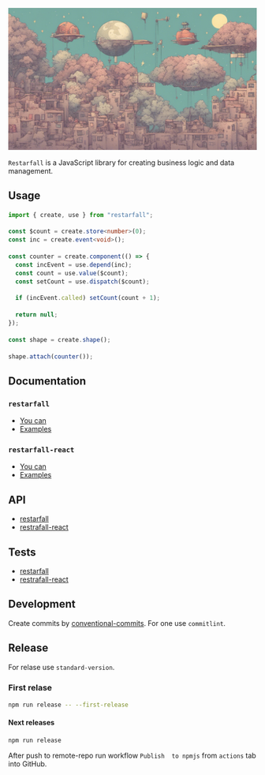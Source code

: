 ![Screenshot of a comment on a GitHub issue showing an image, added in the Markdown, of an Octocat smiling and raising a tentacle.](assets/13x9.png)

`Restarfall` is a JavaScript library for creating business logic and data management.

## Usage

```ts
import { create, use } from "restarfall";

const $count = create.store<number>(0);
const inc = create.event<void>();

const counter = create.component(() => {
  const incEvent = use.depend(inc);
  const count = use.value($count);
  const setCount = use.dispatch($count);

  if (incEvent.called) setCount(count + 1);

  return null;
});

const shape = create.shape();

shape.attach(counter());
```

## Documentation

### `restarfall`

- [You can](https://github.com/EvgenyiFedotov/restarfall/tree/main/packages/restarfall#you-can)
- [Examples](https://github.com/EvgenyiFedotov/restarfall/tree/main/packages/restarfall#examples)

### `restarfall-react`

- [You can]()
- [Examples]()

## API

- [restarfall](https://github.com/EvgenyiFedotov/restarfall/tree/main/packages/restarfall#api)
- [restrafall-react]()

## Tests

- [restarfall](https://github.com/EvgenyiFedotov/restarfall/tree/main/packages/restarfall#tests-jest)
- [restrafall-react]()

## Development

Create commits by [conventional-commits](https://www.conventionalcommits.org/en/v1.0.0/). For one use `commitlint`.

## Release

For relase use `standard-version`.

### First relase

```sh
npm run release -- --first-release
```

#### Next releases

```sh
npm run release
```

After push to remote-repo run workflow `Publish  to npmjs` from `actions` tab into GitHub.
